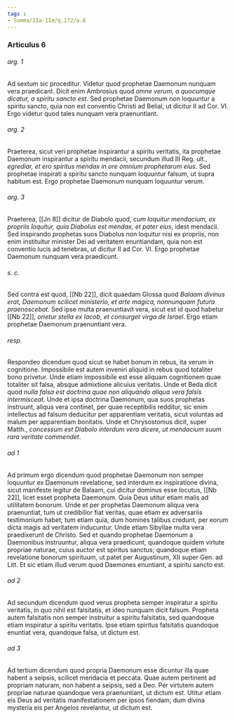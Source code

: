 ```yaml
---
tags : 
- Summa/IIa-IIæ/q.172/a.6
---
```


### Articulus 6

###### arg. 1
Ad sextum sic proceditur. Videtur quod prophetae Daemonum nunquam vera praedicant. Dicit enim Ambrosius quod *omne verum, a quocumque dicatur, a spiritu sancto est*. Sed prophetae Daemonum non loquuntur a spiritu sancto, quia non est conventio Christi ad Belial, ut dicitur II ad Cor. VI. Ergo videtur quod tales nunquam vera praenuntiant.

###### arg. 2
Praeterea, sicut veri prophetae inspirantur a spiritu veritatis, ita prophetae Daemonum inspirantur a spiritu mendacii, secundum illud III Reg. ult., *egrediar, et ero spiritus mendax in ore omnium prophetarum eius*. Sed prophetae inspirati a spiritu sancto nunquam loquuntur falsum, ut supra habitum est. Ergo prophetae Daemonum nunquam loquuntur verum.

###### arg. 3
Praeterea, [[Jn 8]] dicitur de Diabolo quod, *cum loquitur mendacium, ex propriis loquitur, quia Diabolus est mendax, et pater eius*, idest mendacii. Sed inspirando prophetas suos Diabolus non loquitur nisi ex propriis, non enim instituitur minister Dei ad veritatem enuntiandam, quia non est conventio lucis ad tenebras, ut dicitur II ad Cor. VI. Ergo prophetae Daemonum nunquam vera praedicunt.

###### s. c.
Sed contra est quod, [[Nb 22]], dicit quaedam Glossa quod *Balaam divinus erat, Daemonum scilicet ministerio, et arte magica, nonnunquam futura praenoscebat*. Sed ipse multa praenuntiavit vera, sicut est id quod habetur [[Nb 22]], *orietur stella ex Iacob, et consurget virga de Israel*. Ergo etiam prophetae Daemonum praenuntiant vera.

###### resp.
Respondeo dicendum quod sicut se habet bonum in rebus, ita verum in cognitione. Impossibile est autem inveniri aliquid in rebus quod totaliter bono privetur. Unde etiam impossibile est esse aliquam cognitionem quae totaliter sit falsa, absque admixtione alicuius veritatis. Unde et Beda dicit quod *nulla falsa est doctrina quae non aliquando aliqua vera falsis intermisceat*. Unde et ipsa doctrina Daemonum, qua suos prophetas instruunt, aliqua vera continet, per quae receptibilis redditur, sic enim intellectus ad falsum deducitur per apparentiam veritatis, sicut voluntas ad malum per apparentiam bonitatis. Unde et Chrysostomus dicit, super Matth., *concessum est Diabolo interdum vera dicere, ut mendacium suum rara veritate commendet*.

###### ad 1
Ad primum ergo dicendum quod prophetae Daemonum non semper loquuntur ex Daemonum revelatione, sed interdum ex inspiratione divina, sicut manifeste legitur de Balaam, cui dicitur dominus esse locutus, [[Nb 22]], licet esset propheta Daemonum. Quia Deus utitur etiam malis ad utilitatem bonorum. Unde et per prophetas Daemonum aliqua vera praenuntiat, tum ut credibilior fiat veritas, quae etiam ex adversariis testimonium habet; tum etiam quia, dum homines talibus credunt, per eorum dicta magis ad veritatem inducuntur. Unde etiam Sibyllae multa vera praedixerunt de Christo. Sed et quando prophetae Daemonum a Daemonibus instruuntur, aliqua vera praedicunt, quandoque quidem virtute propriae naturae, cuius auctor est spiritus sanctus; quandoque etiam revelatione bonorum spirituum, ut patet per Augustinum, XII super Gen. ad Litt. Et sic etiam illud verum quod Daemones enuntiant, a spiritu sancto est.

###### ad 2
Ad secundum dicendum quod verus propheta semper inspiratur a spiritu veritatis, in quo nihil est falsitatis, et ideo nunquam dicit falsum. Propheta autem falsitatis non semper instruitur a spiritu falsitatis, sed quandoque etiam inspiratur a spiritu veritatis. Ipse etiam spiritus falsitatis quandoque enuntiat vera, quandoque falsa, ut dictum est.

###### ad 3
Ad tertium dicendum quod propria Daemonum esse dicuntur illa quae habent a seipsis, scilicet mendacia et peccata. Quae autem pertinent ad propriam naturam, non habent a seipsis, sed a Deo. Per virtutem autem propriae naturae quandoque vera praenuntiant, ut dictum est. Utitur etiam eis Deus ad veritatis manifestationem per ipsos fiendam, dum divina mysteria eis per Angelos revelantur, ut dictum est.


